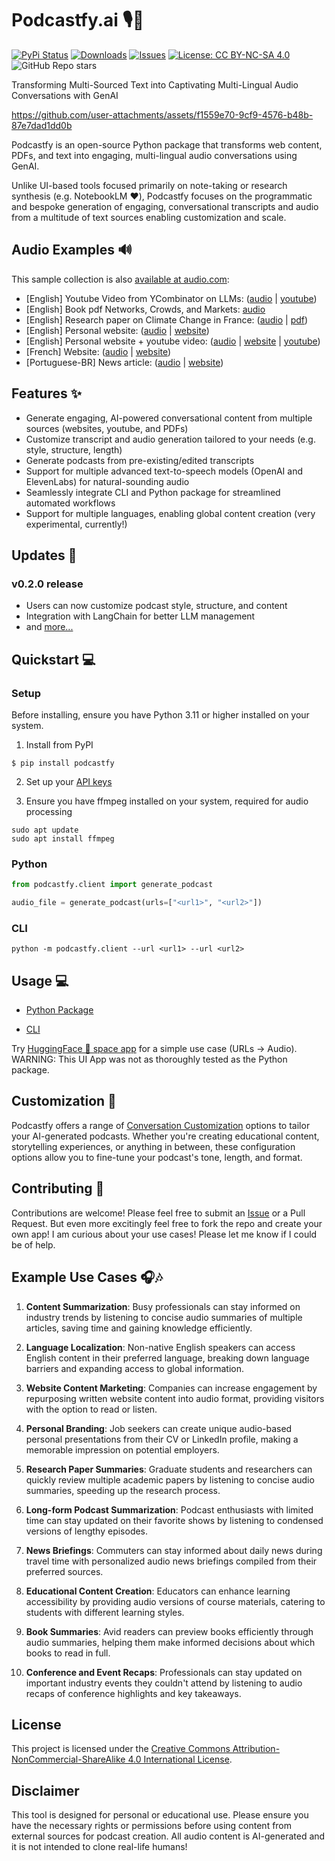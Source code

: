 # Podcastfy.ai 🎙️🤖
[![PyPi Status](https://img.shields.io/pypi/v/podcastfy)](https://pypi.org/project/podcastfy/)
[![Downloads](https://pepy.tech/badge/podcastfy)](https://pepy.tech/project/podcastfy)
[![Issues](https://img.shields.io/github/issues-raw/souzatharsis/podcastfy)](https://github.com/souzatharsis/podcastfy/issues)
[![License: CC BY-NC-SA 4.0](https://img.shields.io/badge/License-CC%20BY--NC--SA%204.0-lightgrey.svg)](https://creativecommons.org/licenses/by-nc-sa/4.0/)
![GitHub Repo stars](https://img.shields.io/github/stars/souzatharsis/podcastfy)

Transforming Multi-Sourced Text into Captivating Multi-Lingual Audio Conversations with GenAI

https://github.com/user-attachments/assets/f1559e70-9cf9-4576-b48b-87e7dad1dd0b

Podcastfy is an open-source Python package that transforms web content, PDFs, and text into engaging, multi-lingual audio conversations using GenAI. 

Unlike UI-based tools focused primarily on note-taking or research synthesis (e.g. NotebookLM ❤️), Podcastfy focuses on the programmatic and bespoke generation of engaging, conversational transcripts and audio from a multitude of text sources enabling customization and scale.

## Audio Examples 🔊

This sample collection is also [available at audio.com](https://audio.com/thatupiso/collections/podcastfy):
- [English] Youtube Video from YCombinator on LLMs: ([audio](https://audio.com/thatupiso/audio/ycombinator-llms) | [youtube](https://www.youtube.com/watch?v=eBVi_sLaYsc))
- [English] Book pdf Networks, Crowds, and Markets: [audio](https://audio.com/thatupiso/audio/networks)
- [English] Research paper on Climate Change in France: ([audio](https://audio.com/thatupiso/audio/agro-paper) | [pdf](./data/pdf/s41598-024-58826-w.pdf))
- [English] Personal website: ([audio](https://audio.com/thatupiso/audio/tharsis) | [website](https://www.souzatharsis.com))
- [English] Personal website + youtube video: ([audio](https://audio.com/thatupiso/audio/tharsis-ai) | [website](https://www.souzatharsis.com) | [youtube](https://www.youtube.com/watch?v=sJE1dE2dulg))
- [French] Website: ([audio](https://audio.com/thatupiso/audio/podcast-fr-agro) | [website](https://agroclim.inrae.fr/))
- [Portuguese-BR] News article: ([audio](https://audio.com/thatupiso/audio/podcast-thatupiso-br) | [website](https://noticias.uol.com.br/eleicoes/2024/10/03/nova-pesquisa-datafolha-quem-subiu-e-quem-caiu-na-disputa-de-sp-03-10.htm))

## Features ✨

- Generate engaging, AI-powered conversational content from multiple sources (websites, youtube, and PDFs)
- Customize transcript and audio generation tailored to your needs  (e.g. style, structure, length)
- Generate podcasts from pre-existing/edited transcripts
- Support for multiple advanced text-to-speech models (OpenAI and ElevenLabs) for natural-sounding audio
- Seamlessly integrate CLI and Python package for streamlined automated workflows
- Support for multiple languages, enabling global content creation (very experimental, currently!)

## Updates 🚀

### v0.2.0 release
- Users can now customize podcast style, structure, and content
- Integration with LangChain for better LLM management
- and [more...](https://github.com/souzatharsis/podcastfy/discussions/38)

## Quickstart 💻

### Setup
Before installing, ensure you have Python 3.11 or higher installed on your system.

1. Install from PyPI

  `$ pip install podcastfy`

2. Set up your [API keys](usage/config.md)

3. Ensure you have ffmpeg installed on your system, required for audio processing
```
sudo apt update
sudo apt install ffmpeg
```

### Python
```python
from podcastfy.client import generate_podcast

audio_file = generate_podcast(urls=["<url1>", "<url2>"])
```
### CLI
```
python -m podcastfy.client --url <url1> --url <url2>
```
  
## Usage 💻

- [Python Package](podcastfy.ipynb)

- [CLI](usage/cli.md)

Try [HuggingFace 🤗 space app](https://huggingface.co/spaces/thatupiso/Podcastfy.ai_demo) for a simple use case (URLs -> Audio). WARNING: This UI App was not as thoroughly tested as the Python package.

## Customization 🔧

Podcastfy offers a range of [Conversation Customization](usage/conversation_custom.md) options to tailor your AI-generated podcasts. Whether you're creating educational content, storytelling experiences, or anything in between, these configuration options allow you to fine-tune your podcast's tone, length, and format.

## Contributing 🤝

Contributions are welcome! Please feel free to submit an [Issue](https://github.com/souzatharsis/podcastfy/issues) or a Pull Request. But even more excitingly feel free to fork the repo and create your own app! I am curious about your use cases! Please let me know if I could be of help.

## Example Use Cases 🎧🎶

1. **Content Summarization**: Busy professionals can stay informed on industry trends by listening to concise audio summaries of multiple articles, saving time and gaining knowledge efficiently.

2. **Language Localization**: Non-native English speakers can access English content in their preferred language, breaking down language barriers and expanding access to global information.

3. **Website Content Marketing**: Companies can increase engagement by repurposing written website content into audio format, providing visitors with the option to read or listen.

4. **Personal Branding**: Job seekers can create unique audio-based personal presentations from their CV or LinkedIn profile, making a memorable impression on potential employers.

5. **Research Paper Summaries**: Graduate students and researchers can quickly review multiple academic papers by listening to concise audio summaries, speeding up the research process.

6. **Long-form Podcast Summarization**: Podcast enthusiasts with limited time can stay updated on their favorite shows by listening to condensed versions of lengthy episodes.

7. **News Briefings**: Commuters can stay informed about daily news during travel time with personalized audio news briefings compiled from their preferred sources.

8. **Educational Content Creation**: Educators can enhance learning accessibility by providing audio versions of course materials, catering to students with different learning styles.

9. **Book Summaries**: Avid readers can preview books efficiently through audio summaries, helping them make informed decisions about which books to read in full.

10. **Conference and Event Recaps**: Professionals can stay updated on important industry events they couldn't attend by listening to audio recaps of conference highlights and key takeaways.


## License

This project is licensed under the [Creative Commons Attribution-NonCommercial-ShareAlike 4.0 International License](https://creativecommons.org/licenses/by-nc-sa/4.0/).

## Disclaimer

This tool is designed for personal or educational use. Please ensure you have the necessary rights or permissions before using content from external sources for podcast creation. All audio content is AI-generated and it is not intended to clone real-life humans!
